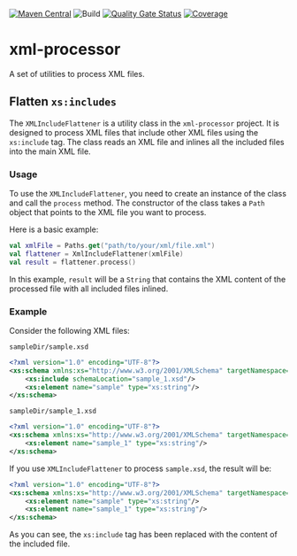 [![Maven Central](https://maven-badges.herokuapp.com/maven-central/io.github.tacascer/xml-processor/badge.svg)](https://maven-badges.herokuapp.com/maven-central/io.github.tacascer/xml-processor)
![Build](https://github.com/tacascer-org/xml-processor/actions/workflows/build.yml/badge.svg?branch=main)
[![Quality Gate Status](https://sonarcloud.io/api/project_badges/measure?project=tacascer-org_xml-processor&metric=alert_status)](https://sonarcloud.io/summary/new_code?id=tacascer-org_xml-processor)
[![Coverage](https://sonarcloud.io/api/project_badges/measure?project=tacascer-org_xml-processor&metric=coverage)](https://sonarcloud.io/summary/new_code?id=tacascer-org_xml-processor)

# xml-processor
A set of utilities to process XML files.

## Flatten `xs:includes`

The `XMLIncludeFlattener` is a utility class in the `xml-processor` project. It is designed to process XML files that include other XML files using the `xs:include` tag. The class reads an XML file and inlines all the included files into the main XML file.

### Usage

To use the `XMLIncludeFlattener`, you need to create an instance of the class and call the `process` method. The constructor of the class takes a `Path` object that points to the XML file you want to process.

Here is a basic example:

```kotlin
val xmlFile = Paths.get("path/to/your/xml/file.xml")
val flattener = XmlIncludeFlattener(xmlFile)
val result = flattener.process()
```

In this example, `result` will be a `String` that contains the XML content of the processed file with all included files inlined.

### Example

Consider the following XML files:

`sampleDir/sample.xsd`
```xml
<?xml version="1.0" encoding="UTF-8"?>
<xs:schema xmlns:xs="http://www.w3.org/2001/XMLSchema" targetNamespace="http://www.sample.com">
    <xs:include schemaLocation="sample_1.xsd"/>
    <xs:element name="sample" type="xs:string"/>
</xs:schema>
```

`sampleDir/sample_1.xsd`
```xml
<?xml version="1.0" encoding="UTF-8"?>
<xs:schema xmlns:xs="http://www.w3.org/2001/XMLSchema" targetNamespace="http://www.sample.com">
    <xs:element name="sample_1" type="xs:string"/>
</xs:schema>
```

If you use `XMLIncludeFlattener` to process `sample.xsd`, the result will be:

```xml
<?xml version="1.0" encoding="UTF-8"?>
<xs:schema xmlns:xs="http://www.w3.org/2001/XMLSchema" targetNamespace="http://www.sample.com">
    <xs:element name="sample" type="xs:string"/>
    <xs:element name="sample_1" type="xs:string"/>
</xs:schema>
```

As you can see, the `xs:include` tag has been replaced with the content of the included file.

